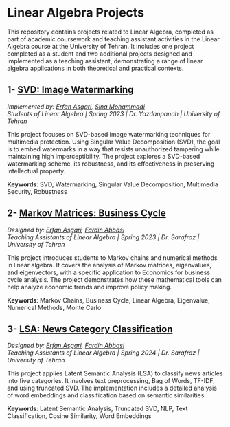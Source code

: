 # Linear Algebra Projects

This repository contains projects related to Linear Algebra, completed as part of academic coursework and teaching assistant activities in the Linear Algebra course at the University of Tehran. It includes one project completed as a student and two additional projects designed and implemented as a teaching assistant, demonstrating a range of linear algebra applications in both theoretical and practical contexts.


## 1- [SVD: Image Watermarking](https://github.com/erfanasgari21/SVD_Image_Watermarking)
   _Implemented by: [Erfan Asgari](https://github.com/erfanasgari21), [Sina Mohammadi](https://gist.github.com/smsina)_  
   _Students of Linear Algebra | Spring 2023 | Dr. Yazdanpanah | University of Tehran_

   This project focuses on SVD-based image watermarking techniques for multimedia protection. Using Singular Value Decomposition (SVD), the goal is to embed watermarks in a way that resists unauthorized tampering while maintaining high imperceptibility. The project explores a SVD-based watermarking scheme, its robustness, and its effectiveness in preserving intellectual property.

   **Keywords**: SVD, Watermarking, Singular Value Decomposition, Multimedia Security, Robustness
   

## 2- [Markov Matrices: Business Cycle](https://github.com/erfanasgari21/Markov_Matrices_Business_Cycle)
   _Designed by: [Erfan Asgari](https://github.com/erfanasgari21), [Fardin Abbasi](https://github.com/fardinabbasi)_  
   _Teaching Assistants of Linear Algebra | Spring 2023 | Dr. Sarafraz | University of Tehran_

   This project introduces students to Markov chains and numerical methods in linear algebra. It covers the analysis of Markov matrices, eigenvalues, and eigenvectors, with a specific application to Economics for business cycle analysis. The project demonstrates how these mathematical tools can help analyze economic trends and improve policy making.

   **Keywords**: Markov Chains, Business Cycle, Linear Algebra, Eigenvalue, Numerical Methods, Monte Carlo

## 3- [LSA: News Category Classification](https://github.com/erfanasgari21/LSA_News_Classification)
   _Designed by: [Erfan Asgari](https://github.com/erfanasgari21), [Fardin Abbasi](https://github.com/fardinabbasi)_  
   _Teaching Assistants of Linear Algebra | Spring 2024 | Dr. Sarafraz | University of Tehran_

   This project applies Latent Semantic Analysis (LSA) to classify news articles into five categories. It involves text preprocessing, Bag of Words, TF-IDF, and using truncated SVD. The implementation includes a detailed analysis of word embeddings and classification based on semantic similarities.

   **Keywords**: Latent Semantic Analysis, Truncated SVD, NLP, Text Classification, Cosine Similarity, Word Embeddings

